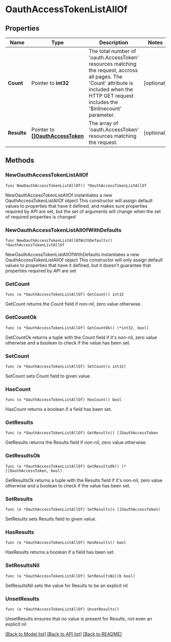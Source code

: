 # OauthAccessTokenListAllOf

## Properties

Name | Type | Description | Notes
------------ | ------------- | ------------- | -------------
**Count** | Pointer to **int32** | The total number of &#39;oauth.AccessToken&#39; resources matching the request, accross all pages. The &#39;Count&#39; attribute is included when the HTTP GET request includes the &#39;$inlinecount&#39; parameter. | [optional] 
**Results** | Pointer to [**[]OauthAccessToken**](OauthAccessToken.md) | The array of &#39;oauth.AccessToken&#39; resources matching the request. | [optional] 

## Methods

### NewOauthAccessTokenListAllOf

`func NewOauthAccessTokenListAllOf() *OauthAccessTokenListAllOf`

NewOauthAccessTokenListAllOf instantiates a new OauthAccessTokenListAllOf object
This constructor will assign default values to properties that have it defined,
and makes sure properties required by API are set, but the set of arguments
will change when the set of required properties is changed

### NewOauthAccessTokenListAllOfWithDefaults

`func NewOauthAccessTokenListAllOfWithDefaults() *OauthAccessTokenListAllOf`

NewOauthAccessTokenListAllOfWithDefaults instantiates a new OauthAccessTokenListAllOf object
This constructor will only assign default values to properties that have it defined,
but it doesn't guarantee that properties required by API are set

### GetCount

`func (o *OauthAccessTokenListAllOf) GetCount() int32`

GetCount returns the Count field if non-nil, zero value otherwise.

### GetCountOk

`func (o *OauthAccessTokenListAllOf) GetCountOk() (*int32, bool)`

GetCountOk returns a tuple with the Count field if it's non-nil, zero value otherwise
and a boolean to check if the value has been set.

### SetCount

`func (o *OauthAccessTokenListAllOf) SetCount(v int32)`

SetCount sets Count field to given value.

### HasCount

`func (o *OauthAccessTokenListAllOf) HasCount() bool`

HasCount returns a boolean if a field has been set.

### GetResults

`func (o *OauthAccessTokenListAllOf) GetResults() []OauthAccessToken`

GetResults returns the Results field if non-nil, zero value otherwise.

### GetResultsOk

`func (o *OauthAccessTokenListAllOf) GetResultsOk() (*[]OauthAccessToken, bool)`

GetResultsOk returns a tuple with the Results field if it's non-nil, zero value otherwise
and a boolean to check if the value has been set.

### SetResults

`func (o *OauthAccessTokenListAllOf) SetResults(v []OauthAccessToken)`

SetResults sets Results field to given value.

### HasResults

`func (o *OauthAccessTokenListAllOf) HasResults() bool`

HasResults returns a boolean if a field has been set.

### SetResultsNil

`func (o *OauthAccessTokenListAllOf) SetResultsNil(b bool)`

 SetResultsNil sets the value for Results to be an explicit nil

### UnsetResults
`func (o *OauthAccessTokenListAllOf) UnsetResults()`

UnsetResults ensures that no value is present for Results, not even an explicit nil

[[Back to Model list]](../README.md#documentation-for-models) [[Back to API list]](../README.md#documentation-for-api-endpoints) [[Back to README]](../README.md)


